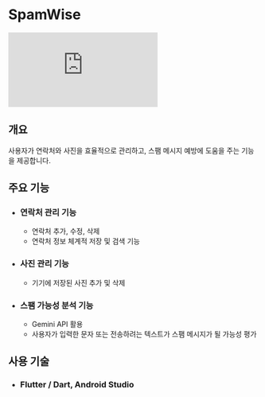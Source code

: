 # SpamWise

![제목을-입력해주세요_.pdf](https://github.com/user-attachments/files/18284556/-._.pdf)

## 개요
사용자가 연락처와 사진을 효율적으로 관리하고, 스팸 메시지 예방에 도움을 주는 기능을 제공합니다. 

## 주요 기능

- ### 연락처 관리 기능
  - 연락처 추가, 수정, 삭제
  - 연락처 정보 체계적 저장 및 검색 기능

- ### 사진 관리 기능
  - 기기에 저장된 사진 추가 및 삭제

- ### 스팸 가능성 분석 기능
  - Gemini API 활용
  - 사용자가 입력한 문자 또는 전송하려는 텍스트가 스팸 메시지가 될 가능성 평가

## 사용 기술
- ### Flutter / Dart, Android Studio




